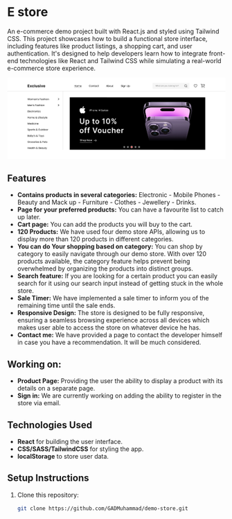 # E store
An e-commerce demo project built with React.js and styled using Tailwind CSS. This project showcases how to build a functional store interface, including features like product listings, a shopping cart, and user authentication. It's designed to help developers learn how to integrate front-end technologies like React and Tailwind CSS while simulating a real-world e-commerce store experience.


![store](public/store.png)

## Features
- **Contains products in several categories:** Electronic - Mobile Phones - Beauty and Mack up - Furniture - Clothes - Jewellery - Drinks.
- **Page for your preferred products:** You can have a favourite list to catch up later.
- **Cart page:** You can add the products you will buy to the cart.
- **120 Products:** We have used four demo store APIs, allowing us to display more than 120 products in different categories.
- **You can do Your shopping based on category:** You can shop by category to easily navigate through our demo store. With over 120 products available, the category feature helps prevent being overwhelmed by organizing the products into distinct groups.
- **Search feature:** If you are looking for a certain product you can easily search for it using our search input instead of getting stuck in the whole store.
- **Sale Timer:** We have implemented a sale timer to inform you of the remaining time until the sale ends.
- **Responsive Design:** The store is designed to be fully responsive, ensuring a seamless browsing experience across all devices which makes user able to access the store on whatever device he has.
- **Contact me:** We have provided a page to contact the developer himself in case you have a recommendation. It will be much considered.

## Working on:
- **Product Page:** Providing the user the ability to display a product with its details on a separate page.
- **Sign in:** We are currently working on adding the ability to register in the store via email.


## Technologies Used
- **React** for building the user interface.
- **CSS/SASS/TailwindCSS** for styling the app.
- **localStorage** to store user data.

## Setup Instructions

1. Clone this repository:
   ```bash
   git clone https://github.com/GADMuhammad/demo-store.git
